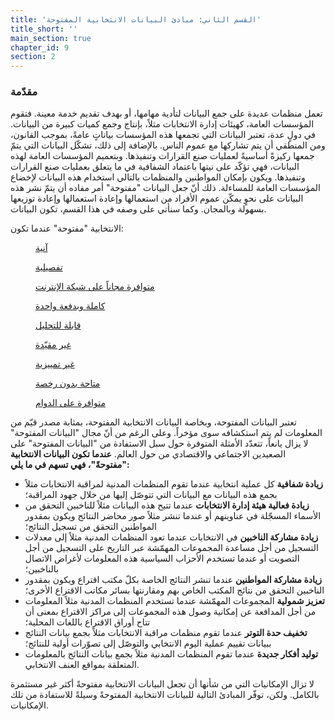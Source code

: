 ```yaml
---
title: 'القسم الثاني: مبادئ البيانات الانتخابية المفتوحة'
title_short: ''
main_section: true
chapter_id: 9
section: 2
---
```


### مقدّمة

تعمل منظمات عديدة على جمع البيانات لتأدية مهامها، أو بهدف تقديم خدمة معينة. فتقوم المؤسسات العامة، كهيئات إدارة الانتخابات مثلاً، بإنتاج وجمع كميات كبيرة من البيانات. في دولٍ عدة، تعتبر البيانات التي تجمعها هذه المؤسسات بياناتٍ عامةً، بموجب القانون، ومن المنطقي أن يتم تشاركها مع عموم الناس. بالإضافة إلى ذلك، تشكّل البيانات التي يتمّ جمعها ركيزةً أساسيةً لعمليات صنع القرارات وتنفيذها. وبتعميم المؤسسات العامة لهذه البيانات، فهي تؤكّد على نيتها باعتماد الشفافية في ما يتعلق بعمليات صنع القرارات وتنفيذها. ويكون بإمكان المواطنين والمنظمات بالتالي استخدام هذه البيانات لإخضاع المؤسسات العامة للمساءلة. ذلك أنّ جعل البيانات "مفتوحة" أمر مفاده أن يتمّ نشر هذه البيانات على نحوٍ يمكّن عموم الأفراد من استعمالها وإعادة استعمالها وإعادة توزيعها بسهولة وبالمجان. وكما سنأتي على وصفه في هذا القسم، تكون البيانات.

الانتخابية "مفتوحة" عندما تكون:

<div class="img-grid text--small">
  <figure>
  <a href="/ar/guide/principles/timely/">
  <img src="{{ site.url }}/_assets/images/inventory/principles/timely.png" alt="" />
  <figcaption>آنية</figcaption>
  </a>
  </figure>

  <figure>
  <a href="/ar/guide/principles/granular/">
  <img src="{{ site.url }}/_assets/images/inventory/principles/granular.png" alt="" />
  <figcaption>تفصيلية</figcaption>
  </a>
  </figure>

  <figure>
  <a href="/ar/guide/principles/available-for-free/">
  <img src="{{ site.url }}/_assets/images/inventory/principles/available-for-free.png" alt="" />
  <figcaption>متوافرة مجاناً على شبكة الإنترنت</figcaption>
  </a>
  </figure>

  <figure>
  <a href="/ar/guide/principles/complete-and-in-bulk/">
  <img src="{{ site.url }}/_assets/images/inventory/principles/complete-and-in-bulk.png" alt="" />
  <figcaption>كاملة وبدفعة واحدة</figcaption>
  </a>
  </figure>

  <figure>
  <a href="/ar/guide/principles/analyzable/">
  <img src="{{ site.url }}/_assets/images/inventory/principles/analyzable.png" alt="" />
  <figcaption>قابلة للتحليل</figcaption>
  </a>
  </figure>

  <figure>
  <a href="/ar/guide/principles/non-proprietary/">
  <img src="{{ site.url }}/_assets/images/inventory/principles/non-proprietary.png" alt="" />
  <figcaption>غير مقيّدة</figcaption>
  </a>
  </figure>

  <figure>
  <a href="/ar/guide/principles/non-discriminatory/">
  <img src="{{ site.url }}/_assets/images/inventory/principles/non-discriminatory.png" alt="" />
  <figcaption>غير تمييزية</figcaption>
  </a>
  </figure>

  <figure>
  <a href="/ar/guide/principles/license-free/">
  <img src="{{ site.url }}/_assets/images/inventory/principles/license-free.png" alt="" />
  <figcaption>متاحة بدون رخصة</figcaption>
  </a>
  </figure>

  <figure>
  <a href="/ar/guide/principles/permanently-available/">
  <img src="{{ site.url }}/_assets/images/inventory/principles/permanently-available.png" alt="" />
  <figcaption>متوافرة على الدوام</figcaption>
  </a>
  </figure>

</div>

تعتبر البيانات المفتوحة، وبخاصة البيانات الانتخابية المفتوحة، بمثابة مصدر قيّم من المعلومات لم يتم استكشافه سوى مؤخراً. وعلى الرغم من أنّ مجال "البيانات المفتوحة" لا يزال يانعاً، تتعدّد الأمثلة المتوفرة حول سبل الاستفادة من "البيانات المفتوحة" على الصعيدين الاجتماعي والاقتصادي من حول العالم. **عندما تكون البيانات الانتخابية "مفتوحةً"، فهي تسهم في ما يلي:**

- **زيادة شفافية** كل عملية انتخابية عندما تقوم المنظمات المدنية لمراقبة الانتخابات مثلاً بجمع هذه البيانات مع البيانات التي تتوصّل إليها من خلال جهود المراقبة؛
- **زيادة فعالية هيئة إدارة الانتخابات** عندما تتيح هذه البيانات مثلاً للناخبين التحقق من الأسماء المسجّلة في عناوينهم أو عندما تنشر مثلاً صور محاضر النتائج ويكون بمقدور المواطنين التحقق من تسجيل النتائج؛
- **زيادة مشاركة الناخبين** في الانتخابات عندما تعود المنظمات المدنية مثلاً إلى معدلات التسجيل من أجل مساعدة المجموعات المهمّشة عبر التاريخ على التسجيل من أجل التصويت أو عندما تستخدم الأحزاب السياسية هذه المعلومات لأغراض الاتصال بالناخبين؛
- **زيادة مشاركة المواطنين** عندما تنشر النتائج الخاصة بكلّ مكتب اقتراع ويكون بمقدور الناخبين التحقق من نتائج المكتب الخاص بهم ومقارنتها بسائر مكاتب الاقتراع الأخرى؛
- **تعزيز شمولية** المجموعات المهمّشة عندما تستخدم المنظمات المدنية مثلاً المعلومات من أجل المدافعة عن إمكانية وصول هذه المجموعات إلى مراكز الاقتراع بمعنى أن تتاح أوراق الاقتراع باللغات المحلية؛
- **تخفيف حدة التوتر** عندما تقوم منظمات مراقبة الانتخابات مثلاً بجمع بيانات النتائج ببيانات تقييم عملية اليوم الانتخابي والتوصّل إلى تصوّرات أولية للنتائج؛
- **توليد أفكار جديدة** عندما تقوم المنظمات المدنية مثلاً بجمع بيانات النتائج بالمعلومات المتعلقة بمواقع العنف الانتخابي.

لا تزال الإمكانيات التي من شأنها أن تجعل البيانات الانتخابية مفتوحةً أكثر غير مستثمرة بالكامل. ولكن، توفّر المبادئ التالية للبيانات الانتخابية المفتوحةً وسيلةً للاستفادة من تلك الإمكانيات.
